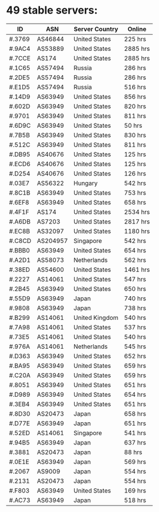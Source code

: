 # 49 stable servers:

| ID | ASN | Server Country | Online |
| ------ | ------ | ------ | ------ |
| #.3769 | AS46844 | United States | 225 hrs |
| #.9AC4 | AS53889 | United States | 2885 hrs |
| #.7CCE | AS174 | United States | 2885 hrs |
| #.1C65 | AS57494 | Russia | 286 hrs |
| #.2DE5 | AS57494 | Russia | 286 hrs |
| #.E1D5 | AS57494 | Russia | 516 hrs |
| #.14D9 | AS63949 | United States | 856 hrs |
| #.602D | AS63949 | United States | 820 hrs |
| #.9701 | AS63949 | United States | 811 hrs |
| #.6D9C | AS63949 | United States | 50 hrs |
| #.7B5B | AS63949 | United States | 830 hrs |
| #.512C | AS63949 | United States | 811 hrs |
| #.DB95 | AS40676 | United States | 125 hrs |
| #.ECD6 | AS40676 | United States | 125 hrs |
| #.D254 | AS40676 | United States | 126 hrs |
| #.03E7 | AS56322 | Hungary | 542 hrs |
| #.8C1B | AS63949 | United States | 753 hrs |
| #.6EF8 | AS63949 | United States | 658 hrs |
| #.4F1F | AS174 | United States | 2534 hrs |
| #.A6DB | AS7203 | United States | 2817 hrs |
| #.EC8B | AS32097 | United States | 1180 hrs |
| #.C8CD | AS204957 | Singapore | 542 hrs |
| #.BBB0 | AS63949 | United States | 654 hrs |
| #.A2D1 | AS58073 | Netherlands | 562 hrs |
| #.38ED | AS54600 | United States | 1461 hrs |
| #.2227 | AS14061 | United States | 547 hrs |
| #.2B45 | AS63949 | United States | 650 hrs |
| #.55D9 | AS63949 | Japan | 740 hrs |
| #.9808 | AS63949 | Japan | 738 hrs |
| #.B299 | AS14061 | United Kingdom | 540 hrs |
| #.7A98 | AS14061 | United States | 537 hrs |
| #.73E5 | AS14061 | United States | 540 hrs |
| #.976A | AS14061 | Netherlands | 545 hrs |
| #.D363 | AS63949 | United States | 652 hrs |
| #.BA95 | AS63949 | United States | 659 hrs |
| #.C20A | AS63949 | United States | 659 hrs |
| #.8051 | AS63949 | United States | 651 hrs |
| #.D989 | AS63949 | United States | 654 hrs |
| #.3EB4 | AS63949 | United States | 651 hrs |
| #.8D30 | AS20473 | Japan | 658 hrs |
| #.D77E | AS63949 | Japan | 651 hrs |
| #.52ED | AS14061 | Singapore | 541 hrs |
| #.94B5 | AS63949 | Japan | 637 hrs |
| #.3881 | AS20473 | Japan | 88 hrs |
| #.0E1E | AS63949 | Japan | 569 hrs |
| #.2067 | AS9009 | Japan | 554 hrs |
| #.2131 | AS20473 | Japan | 554 hrs |
| #.F803 | AS63949 | United States | 169 hrs |
| #.AC73 | AS63949 | Japan | 518 hrs |

